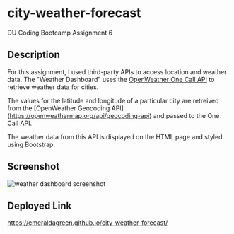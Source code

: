 # city-weather-forecast
DU Coding Bootcamp Assignment 6

## Description
For this assignment, I used third-party APIs to access location and weather data. The "Weather Dashboard" uses the [OpenWeather One Call API](https://openweathermap.org/api/one-call-api) to retrieve weather data for cities.

The values for the latitude and longitude of a particular city are retreived from the [OpenWeather Geocoding API] (https://openweathermap.org/api/geocoding-api) and passed to the One Call API.

The weather data from this API is displayed on the HTML page and styled using Bootstrap. 
## Screenshot
![weather dashboard screenshot](https://user-images.githubusercontent.com/95549495/152924409-1feef819-3ddd-4e74-aa72-f29c994c6b64.png)


## Deployed Link
https://emeraldagreen.github.io/city-weather-forecast/
